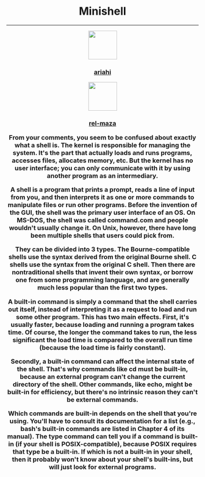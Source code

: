 <h1 align="center">Minishell</h1>

---

<p align="center">
	<img src="https://cdn.intra.42.fr/users/ariahi.jpg" height=75>
	<h3 align="center">
	<a href="https://www.linkedin.com">ariahi</a>
</p>
<p align="center">
	<img src="https://cdn.intra.42.fr/users/rel-maza.jpg" height=75>
	<h3 align="center">
	<a href="https://www.linkedin.com/in/rida-el-mazary/">rel-maza</a>
</p>

From your comments, you seem to be confused about exactly what a shell is. The kernel is responsible for managing the system. It's the part that actually loads and runs programs, accesses files, allocates memory, etc. But the kernel has no user interface; you can only communicate with it by using another program as an intermediary.

A shell is a program that prints a prompt, reads a line of input from you, and then interprets it as one or more commands to manipulate files or run other programs. Before the invention of the GUI, the shell was the primary user interface of an OS. On MS-DOS, the shell was called command.com and people wouldn't usually change it. On Unix, however, there have long been multiple shells that users could pick from.

They can be divided into 3 types. The Bourne-compatible shells use the syntax derived from the original Bourne shell. C shells use the syntax from the original C shell. Then there are nontraditional shells that invent their own syntax, or borrow one from some programming language, and are generally much less popular than the first two types.

A built-in command is simply a command that the shell carries out itself, instead of interpreting it as a request to load and run some other program. This has two main effects. First, it's usually faster, because loading and running a program takes time. Of course, the longer the command takes to run, the less significant the load time is compared to the overall run time (because the load time is fairly constant).

Secondly, a built-in command can affect the internal state of the shell. That's why commands like cd must be built-in, because an external program can't change the current directory of the shell. Other commands, like echo, might be built-in for efficiency, but there's no intrinsic reason they can't be external commands.

Which commands are built-in depends on the shell that you're using. You'll have to consult its documentation for a list (e.g., bash's built-in commands are listed in Chapter 4 of its manual). The type command can tell you if a command is built-in (if your shell is POSIX-compatible), because POSIX requires that type be a built-in. If which is not a built-in in your shell, then it probably won't know about your shell's built-ins, but will just look for external programs.
